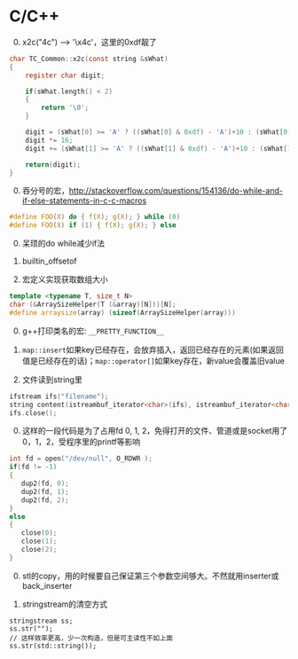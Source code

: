 # C/C++

0. x2c("4c") --> '\x4c'，这里的0xdf靓了
```c
char TC_Common::x2c(const string &sWhat)
{
    register char digit;

    if(sWhat.length() < 2)
    {
        return '\0';
    }

    digit = (sWhat[0] >= 'A' ? ((sWhat[0] & 0xdf) - 'A')+10 : (sWhat[0] - '0'));
    digit *= 16;
    digit += (sWhat[1] >= 'A' ? ((sWhat[1] & 0xdf) - 'A')+10 : (sWhat[1] - '0'));

    return(digit);
}
```

0. 吞分号的宏，http://stackoverflow.com/questions/154136/do-while-and-if-else-statements-in-c-c-macros
```c
#define FOO(X) do { f(X); g(X); } while (0)
#define FOO(X) if (1) { f(X); g(X); } else
```

0. 呆顼的do while减少if法

0. builtin_offsetof

0. 宏定义实现获取数组大小
```cpp
template <typename T, size_t N>
char (&ArraySizeHelper(T (&array)[N]))[N];
#define arraysize(array) (sizeof(ArraySizeHelper(array)))
```

0. g++打印类名的宏: `__PRETTY_FUNCTION__`

0. `map::insert`如果key已经存在，会放弃插入，返回已经存在的元素(如果返回值是已经存在的话)；`map::operator[]`如果key存在，新value会覆盖旧value

0. 文件读到string里
```cpp
ifstream ifs("filename");
string content(istreambuf_iterator<char>(ifs), istreambuf_iterator<char>());
ifs.close();
```

0. 这样的一段代码是为了占用fd 0, 1, 2，免得打开的文件、管道或是socket用了0，1，2，受程序里的printf等影响
```cpp
int fd = open("/dev/null", O_RDWR );
if(fd != -1)
{
   dup2(fd, 0);
   dup2(fd, 1);
   dup2(fd, 2);
}
else
{
   close(0);
   close(1);
   close(2);
}
```

0. stl的copy，用的时候要自己保证第三个参数空间够大。不然就用inserter或back_inserter

0. stringstream的清空方式
```
stringstream ss;
ss.str("");
// 这样效率更高，少一次构造，但是可主读性不如上面
ss.str(std::string());
```
